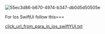 
![55ec3d86-b670-4974-b347-db0d5d50505e](https://github.com/VaibhavShitole1303/urlDetectionInLongString_Android_Kotlin/assets/116602594/752cda80-2369-4f7d-91e2-e04ecb46c3d5)

For Ios SwiftUi 
follow this===

[click_url_from_para_in_ios_swiftYUI.txt](https://github.com/VaibhavShitole1303/urlDetectionInLongString_Android_Kotlin/files/14946118/click_url_from_para_in_ios_swiftYUI.txt)
